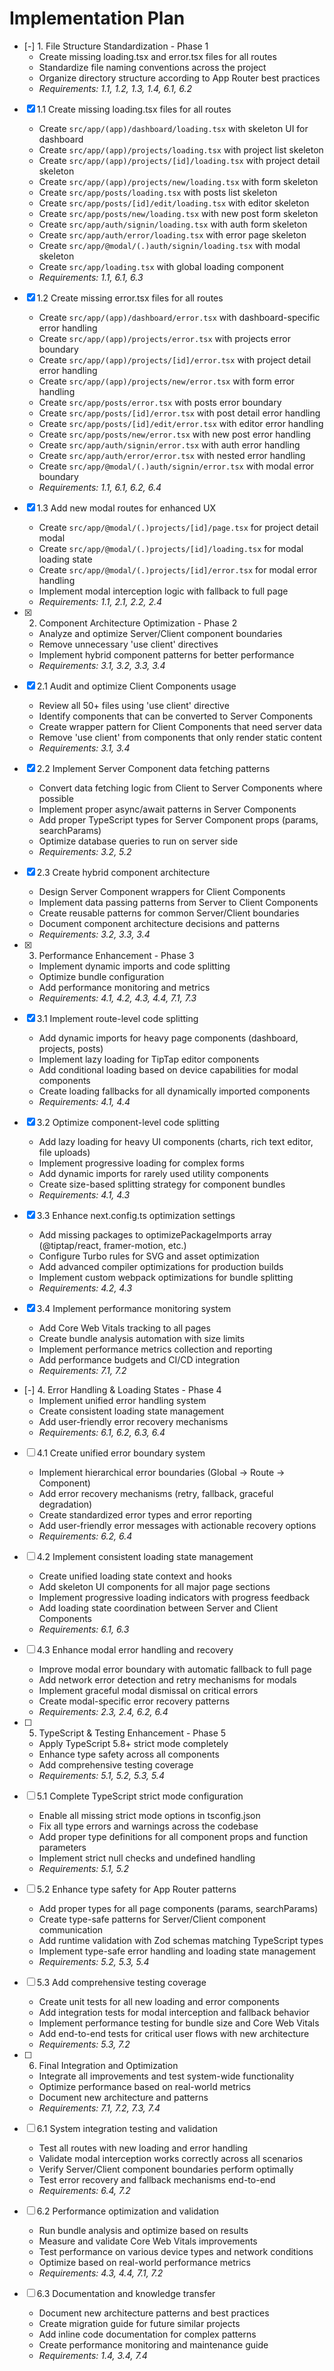# Implementation Plan

- [-] 1. File Structure Standardization - Phase 1
  - Create missing loading.tsx and error.tsx files for all routes
  - Standardize file naming conventions across the project
  - Organize directory structure according to App Router best practices
  - _Requirements: 1.1, 1.2, 1.3, 1.4, 6.1, 6.2_

- [x] 1.1 Create missing loading.tsx files for all routes
  - Create `src/app/(app)/dashboard/loading.tsx` with skeleton UI for dashboard
  - Create `src/app/(app)/projects/loading.tsx` with project list skeleton
  - Create `src/app/(app)/projects/[id]/loading.tsx` with project detail skeleton
  - Create `src/app/(app)/projects/new/loading.tsx` with form skeleton
  - Create `src/app/posts/loading.tsx` with posts list skeleton
  - Create `src/app/posts/[id]/edit/loading.tsx` with editor skeleton
  - Create `src/app/posts/new/loading.tsx` with new post form skeleton
  - Create `src/app/auth/signin/loading.tsx` with auth form skeleton
  - Create `src/app/auth/error/loading.tsx` with error page skeleton
  - Create `src/app/@modal/(.)auth/signin/loading.tsx` with modal skeleton
  - Create `src/app/loading.tsx` with global loading component
  - _Requirements: 1.1, 6.1, 6.3_

- [x] 1.2 Create missing error.tsx files for all routes
  - Create `src/app/(app)/dashboard/error.tsx` with dashboard-specific error handling
  - Create `src/app/(app)/projects/error.tsx` with projects error boundary
  - Create `src/app/(app)/projects/[id]/error.tsx` with project detail error handling
  - Create `src/app/(app)/projects/new/error.tsx` with form error handling
  - Create `src/app/posts/error.tsx` with posts error boundary
  - Create `src/app/posts/[id]/error.tsx` with post detail error handling
  - Create `src/app/posts/[id]/edit/error.tsx` with editor error handling
  - Create `src/app/posts/new/error.tsx` with new post error handling
  - Create `src/app/auth/signin/error.tsx` with auth error handling
  - Create `src/app/auth/error/error.tsx` with nested error handling
  - Create `src/app/@modal/(.)auth/signin/error.tsx` with modal error boundary
  - _Requirements: 1.1, 6.1, 6.2, 6.4_

- [x] 1.3 Add new modal routes for enhanced UX
  - Create `src/app/@modal/(.)projects/[id]/page.tsx` for project detail modal
  - Create `src/app/@modal/(.)projects/[id]/loading.tsx` for modal loading state
  - Create `src/app/@modal/(.)projects/[id]/error.tsx` for modal error handling
  - Implement modal interception logic with fallback to full page
  - _Requirements: 1.1, 2.1, 2.2, 2.4_

- [x] 2. Component Architecture Optimization - Phase 2
  - Analyze and optimize Server/Client component boundaries
  - Remove unnecessary 'use client' directives
  - Implement hybrid component patterns for better performance
  - _Requirements: 3.1, 3.2, 3.3, 3.4_

- [x] 2.1 Audit and optimize Client Components usage
  - Review all 50+ files using 'use client' directive
  - Identify components that can be converted to Server Components
  - Create wrapper pattern for Client Components that need server data
  - Remove 'use client' from components that only render static content
  - _Requirements: 3.1, 3.4_

- [x] 2.2 Implement Server Component data fetching patterns
  - Convert data fetching logic from Client to Server Components where possible
  - Implement proper async/await patterns in Server Components
  - Add proper TypeScript types for Server Component props (params, searchParams)
  - Optimize database queries to run on server side
  - _Requirements: 3.2, 5.2_

- [x] 2.3 Create hybrid component architecture
  - Design Server Component wrappers for Client Components
  - Implement data passing patterns from Server to Client Components
  - Create reusable patterns for common Server/Client boundaries
  - Document component architecture decisions and patterns
  - _Requirements: 3.2, 3.3, 3.4_

- [x] 3. Performance Enhancement - Phase 3
  - Implement dynamic imports and code splitting
  - Optimize bundle configuration
  - Add performance monitoring and metrics
  - _Requirements: 4.1, 4.2, 4.3, 4.4, 7.1, 7.3_

- [x] 3.1 Implement route-level code splitting
  - Add dynamic imports for heavy page components (dashboard, projects, posts)
  - Implement lazy loading for TipTap editor components
  - Add conditional loading based on device capabilities for modal components
  - Create loading fallbacks for all dynamically imported components
  - _Requirements: 4.1, 4.4_

- [x] 3.2 Optimize component-level code splitting
  - Add lazy loading for heavy UI components (charts, rich text editor, file uploads)
  - Implement progressive loading for complex forms
  - Add dynamic imports for rarely used utility components
  - Create size-based splitting strategy for component bundles
  - _Requirements: 4.1, 4.3_

- [x] 3.3 Enhance next.config.ts optimization settings
  - Add missing packages to optimizePackageImports array (@tiptap/react, framer-motion, etc.)
  - Configure Turbo rules for SVG and asset optimization
  - Add advanced compiler optimizations for production builds
  - Implement custom webpack optimizations for bundle splitting
  - _Requirements: 4.2, 4.3_

- [x] 3.4 Implement performance monitoring system
  - Add Core Web Vitals tracking to all pages
  - Create bundle analysis automation with size limits
  - Implement performance metrics collection and reporting
  - Add performance budgets and CI/CD integration
  - _Requirements: 7.1, 7.2_

- [-] 4. Error Handling & Loading States - Phase 4
  - Implement unified error handling system
  - Create consistent loading state management
  - Add user-friendly error recovery mechanisms
  - _Requirements: 6.1, 6.2, 6.3, 6.4_

- [ ] 4.1 Create unified error boundary system
  - Implement hierarchical error boundaries (Global → Route → Component)
  - Add error recovery mechanisms (retry, fallback, graceful degradation)
  - Create standardized error types and error reporting
  - Add user-friendly error messages with actionable recovery options
  - _Requirements: 6.2, 6.4_

- [ ] 4.2 Implement consistent loading state management
  - Create unified loading state context and hooks
  - Add skeleton UI components for all major page sections
  - Implement progressive loading indicators with progress feedback
  - Add loading state coordination between Server and Client Components
  - _Requirements: 6.1, 6.3_

- [ ] 4.3 Enhance modal error handling and recovery
  - Improve modal error boundary with automatic fallback to full page
  - Add network error detection and retry mechanisms for modals
  - Implement graceful modal dismissal on critical errors
  - Create modal-specific error recovery patterns
  - _Requirements: 2.3, 2.4, 6.2, 6.4_

- [ ] 5. TypeScript & Testing Enhancement - Phase 5
  - Apply TypeScript 5.8+ strict mode completely
  - Enhance type safety across all components
  - Add comprehensive testing coverage
  - _Requirements: 5.1, 5.2, 5.3, 5.4_

- [ ] 5.1 Complete TypeScript strict mode configuration
  - Enable all missing strict mode options in tsconfig.json
  - Fix all type errors and warnings across the codebase
  - Add proper type definitions for all component props and function parameters
  - Implement strict null checks and undefined handling
  - _Requirements: 5.1, 5.2_

- [ ] 5.2 Enhance type safety for App Router patterns
  - Add proper types for all page components (params, searchParams)
  - Create type-safe patterns for Server/Client component communication
  - Add runtime validation with Zod schemas matching TypeScript types
  - Implement type-safe error handling and loading state management
  - _Requirements: 5.2, 5.3, 5.4_

- [ ] 5.3 Add comprehensive testing coverage
  - Create unit tests for all new loading and error components
  - Add integration tests for modal interception and fallback behavior
  - Implement performance testing for bundle size and Core Web Vitals
  - Add end-to-end tests for critical user flows with new architecture
  - _Requirements: 5.3, 7.2_

- [ ] 6. Final Integration and Optimization
  - Integrate all improvements and test system-wide functionality
  - Optimize performance based on real-world metrics
  - Document new architecture and patterns
  - _Requirements: 7.1, 7.2, 7.3, 7.4_

- [ ] 6.1 System integration testing and validation
  - Test all routes with new loading and error handling
  - Validate modal interception works correctly across all scenarios
  - Verify Server/Client component boundaries perform optimally
  - Test error recovery and fallback mechanisms end-to-end
  - _Requirements: 6.4, 7.2_

- [ ] 6.2 Performance optimization and validation
  - Run bundle analysis and optimize based on results
  - Measure and validate Core Web Vitals improvements
  - Test performance on various device types and network conditions
  - Optimize based on real-world performance metrics
  - _Requirements: 4.3, 4.4, 7.1, 7.2_

- [ ] 6.3 Documentation and knowledge transfer
  - Document new architecture patterns and best practices
  - Create migration guide for future similar projects
  - Add inline code documentation for complex patterns
  - Create performance monitoring and maintenance guide
  - _Requirements: 1.4, 3.4, 7.4_
